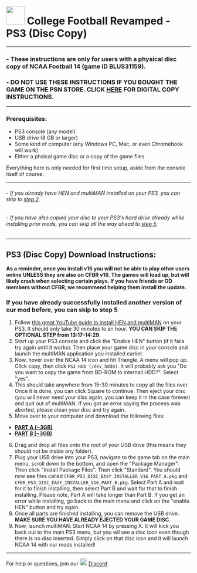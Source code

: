 # <img width="50" src="https://www.freepnglogos.com/uploads/playstation-png-logo/navy-playstation-png-logo-5.png"> College Football Revamped - PS3 (Disc Copy)

---------
### - These instructions are only for users with a physical disc copy of NCAA Football 14 (game ID BLUS31159). 
### - DO NOT USE THESE INSTRUCTIONS IF YOU BOUGHT THE GAME ON THE PSN STORE. CLICK [HERE](https://github.com/cfbrevamped/CFBR-Easy-Installer/blob/master/PS3/digital.md) FOR DIGITAL COPY INSTRUCTIONS.
---------

### Prerequisites:
- PS3 console (any model)
- USB drive (8 GB or larger)
- Some kind of computer (any Windows PC, Mac, or even Chromebook will work)
- Either a phsical game disc or a copy of the game files

Everything here is only needed for first time setup, aside from the console itself of course.

---------
###### - If you already have HEN and multiMAN installed on your PS3, you can skip to <ins>step 2</ins>. 
###### - If you have also copied your disc to your PS3's hard drive already while installing prior mods, you can skip all the way ahead to <ins>step 5</ins>.
---------
## PS3 (Disc Copy) Download Instructions:

**As a reminder, once you install v16 you will not be able to play other users online UNLESS they are also on CFBR v16. The games will load up, but will likely crash when selecting certain plays. If you have friends or OD members without CFBR, we recommend helping them install the update.**

### If you have already successfully installed another version of our mod before, you can skip to step 5
1) Follow [this great YouTube guide to install HEN and multiMAN](https://www.youtube.com/watch?v=fOKemRHAZ3c) on your PS3. It should only take 30 minutes to an hour. **YOU CAN SKIP THE OPTIONAL STEP from 13:17-14:29**.
2) Start up your PS3 console and click the "Enable HEN" button (if it fails try again until it works). Then place your game disc in your console and launch the multiMAN application you installed earlier. 
3) Now, hover over the NCAA 14 icon and hit Triangle. A menu will pop up. Click copy, then click `PS3 HDD (/dev_hdd0)`. It will probably ask you "Do you want to copy the game from BD-ROM to internall HDD?". Select "yes".
4) This should take anywhere from 15-30 minutes to copy all the files over. Once it is done, you can click Square to continue. Then eject your disc (you will never need your disc again, you can keep it in the case forever) and quit out of multiMAN. If you got an error saying the process was aborted, please clean your disc and try again. 
5) Move over to your computer and download the following files:
  - [**PART A (~3GB)**](https://www.mediafire.com/file/dae91px2jgticj1/CFBR_PS3_DISC_EASY_INSTALLER_V16_PART_A.pkg/file)
  - [**PART B (~3GB)**](https://www.mediafire.com/file/8a9xeiaake9aut5/CFBR_PS3_DISC_EASY_INSTALLER_V16_PART_B.pkg/file)

6) Drag and drop all files onto the root of your USB drive (this means they should not be inside any folder).
7) Plug your USB drive into your PS3, navigate to the game tab on the main menu, scroll down to the bottom, and open the "Package Manager". Then click "Install Package Files". Then click "Standard". You should now see files called `CFBR_PS3_DISC_EASY_INSTALLER_V16_PART_A.pkg` and `CFBR_PS3_DISC_EASY_INSTALLER_V16_PART_B.pkg`. Select Part A and wait for it to finish installing, then select Part B and wait for that to finish installing. Please note, Part A will take longer than Part B. If you get an error while installing, go back to the main menu and click on the "enable HEN" button and try again.
8) Once all parts are finished installing, you can remove the USB drive. **MAKE SURE YOU HAVE ALREADY EJECTED YOUR GAME DISC**. 
9) Now, launch multiMAN. Start NCAA 14 by pressing X. It will kick you back out to the main PS3 menu, but you wil see a disc icon even though there is no disc inserted. Simply click on that disc icon and it will launch NCAA 14 with our mods installed!

---------
For help or questions, join our <img width="20" src="https://logo-logos.com/wp-content/uploads/2018/03/Discord_icon.png"> [Discord](https://discord.com/invite/cfbr)
